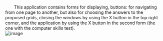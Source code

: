 &emsp;&emsp;This application contains forms for displaying, buttons: for navigating from one page to another, but also for choosing the answers to the proposed grids, closing the windows by using the X button in the top right corner, and the application by using the X button in the second form (the one with the computer skills test). <br>
![image](https://github.com/user-attachments/assets/ad46153e-44c1-4705-8518-05c513c0ac00)
